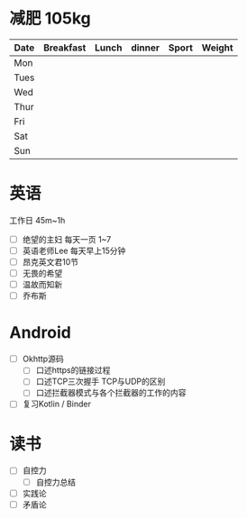 # 减肥 105kg

| Date | Breakfast | Lunch | dinner | Sport | Weight |
| ---- | --------- | ----- | ------ | ----- | ------ |
| Mon  |           |       |        |       |        |
| Tues |           |       |        |       |        |
| Wed  |           |       |        |       |        |
| Thur |           |       |        |       |        |
| Fri  |           |       |        |       |        |
| Sat  |           |       |        |       |        |
| Sun  |           |       |        |       |        |

# 英语
工作日 45m~1h
- [ ] 绝望的主妇 每天一页 1~7
- [ ] 英语老师Lee 每天早上15分钟
- [ ] 昂克英文君10节
- [ ] 无畏的希望
- [ ] 温故而知新
- [ ] 乔布斯

# Android

- [ ] Okhttp源码
	- [ ] 口述https的链接过程
	- [ ] 口述TCP三次握手 TCP与UDP的区别
	- [ ] 口述拦截器模式与各个拦截器的工作的内容
- [ ] 复习Kotlin / Binder
# 读书
- [ ] 自控力
	- [ ] 自控力总结
- [ ] 实践论
- [ ] 矛盾论